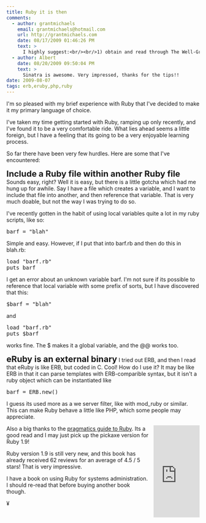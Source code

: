 ```yaml
---
title: Ruby it is then
comments:
  - author: grantmichaels
    email: grantmichaels@hotmail.com
    url: http://grantmichaels.com
    date: 08/17/2009 01:46:26 PM
    text: >
      I highly suggest:<br/><br/>1) obtain and read through The Well-Grounded Rubyist ...<br/><br/>2) check out Sinatra to use while you are learning since Merb is being merged into Rails 3 ...<br/><br/>3) nginx-passenger ...<br/><br/>enjoy!
  - author: Albert
    date: 08/20/2009 09:50:04 PM
    text: >
      Sinatra is awesome. Very impressed, thanks for the tips!!
date: 2009-08-07
tags: erb,eruby,php,ruby
---
```

I'm so pleased with my brief experience with Ruby that I've decided to make it my primary language of choice.

I've taken my time getting started with Ruby, ramping up only recently, and I've found it to be a very comfortable ride. What lies ahead seems a little foreign, but I have a feeling that its going to be a very enjoyable learning process.

So far there have been very few hurdles. Here are some that I've encountered:

<font style="font-size: 1.5625em;"><b>Include a Ruby file within another Ruby file</b></font>
Sounds easy, right? Well it is easy, but there is a little gotcha which had me hung up for awhile. Say I have a file which creates a variable, and I want to include that file into another, and then reference that variable. That is very much doable, but not the way I was trying to do so.

I've recently gotten in the habit of using local variables quite a lot in my ruby scripts, like so:

<pre class="sh_ruby">barf = "blah"</pre>Simple and easy. However, if I put that into barf.rb and then do this in blah.rb:

<pre class="sh_ruby">load "barf.rb"
puts barf</pre>I get an error about an unknown variable barf. I'm not sure if its possible to reference that local variable with some prefix of sorts, but I have discovered that this:

<pre class="sh_ruby">$barf = "blah"</pre>and

<pre class="sh_ruby">load "barf.rb"
puts $barf</pre>works fine. The $ makes it a global variable, and the @@ works too.

<font style="font-size: 1.5625em;"><b>eRuby is an external binary</b></font>
I tried out ERB, and then I read that eRuby is like ERB, but coded in C. Cool! How do I use it? It may be like ERB in that it can parse templates with ERB-comparible syntax, but it isn't a ruby object which can be instantiated like

<pre class="sh_ruby">barf = ERB.new()</pre>
I guess its used more as a we server filter, like with mod_ruby or similar. This can make Ruby behave a little like PHP, which some people may appreciate.

<iframe src="http://rcm.amazon.com/e/cm?t=inforbanki-20&amp;o=1&amp;p=8&amp;l=as1&amp;asins=1934356085&amp;fc1=000000&amp;IS2=1&amp;lt1=_blank&amp;m=amazon&amp;lc1=0000FF&amp;bc1=000000&amp;bg1=FFFFFF&amp;f=ifr" style="width: 120px; height: 240px; float: right; margin-left: 12px;" marginwidth="0" marginheight="0" scrolling="no" frameborder="0"></iframe>
Also a big thanks to the <a href="http://www.rubycentral.com/pickaxe/">pragmatics guide to Ruby</a>. Its a good read and I may just pick up the pickaxe version for Ruby 1.9!

Ruby version 1.9 is still very new, and this book has already received 62 reviews for an average of 4.5 / 5 stars! That is very impressive.

I have a book on using Ruby for systems administration. I should re-read that before buying another book though.

¥

